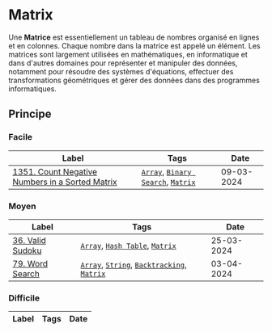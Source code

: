 # Matrix

Une **Matrice** est essentiellement un tableau de nombres organisé en lignes et en colonnes. Chaque nombre dans la matrice est appelé un élément. Les matrices sont largement utilisées en mathématiques, en informatique et dans d'autres domaines pour représenter et manipuler des données, notamment pour résoudre des systèmes d'équations, effectuer des transformations géométriques et gérer des données dans des programmes informatiques.

## Principe

### Facile

| Label                                                                                                                         | Tags                                                                                  | Date       |
| ----------------------------------------------------------------------------------------------------------------------------- | ------------------------------------------------------------------------------------- | ---------- |
| [1351. Count Negative Numbers in a Sorted Matrix](../Probleme/1351.%20Count%20Negative%20Numbers%20in%20a%20Sorted%20Matrix/) | [`Array`](./array.md), [`Binary Search`](./binary_search.md), [`Matrix`](./matrix.md) | 09-03-2024 |

### Moyen

| Label                                                   | Tags                                                                                                         | Date       |
| ------------------------------------------------------- | ------------------------------------------------------------------------------------------------------------ | ---------- |
| [36. Valid Sudoku](../Probleme/0036.%20Valid%20Sudoku/) | [`Array`](./array.md), [`Hash Table`](./hash_table.md), [`Matrix`](./matrix.md)                              | 25-03-2024 |
| [79. Word Search](../Probleme/0079.%20Word%20Search/)   | [`Array`](./array.md), [`String`](./string.md), [`Backtracking`](./backtracking.md), [`Matrix`](./matrix.md) | 03-04-2024 |

### Difficile

| Label | Tags | Date |
| ----- | ---- | ---- |
